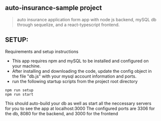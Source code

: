 ## auto-insurance-sample project
> auto insurance application form app with node js backend, mySQL db through sequelize, and a react-typescript frontend.

## SETUP:
Requirements and setup instructions
- This app requires npm and mySQL to be installed and configured on your machine.
- After installing and downloading the code, update the config object in the file "db.js" with your mysql account information and ports.
- run the following startup scripts from the project root directory
```
npm run setup
npm run start
```

This should auto-build your db as well as start all the neccessary servers for you to see the app at localhost:3000
The configured ports are 3306 for the db, 8080 for the backend, and 3000 for the frontend
